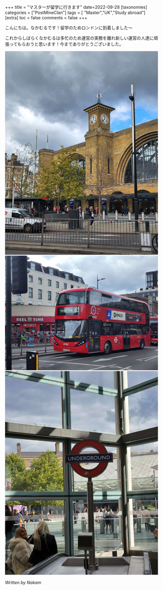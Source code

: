 +++
title = "マスターが留学に行きます"
date=2022-09-28
[taxonomies]
categories = ["PostMineClan"]
tags = [ "Master","UK","Study abroad"]
[extra]
toc = false
comments = false
+++

こんにちは。なかむるです！留学のためロンドンに到着しました〜

これからしばらくなかむるは多忙のため運営の実務を離れ新しい運営の人達に頑張ってもらおうと思います！今までありがとうございました。

![なんかの建物](A.jpg)
![赤いバス](B.jpg)
![UNDERGROUND](C.jpg)

_Written by Nakam_

